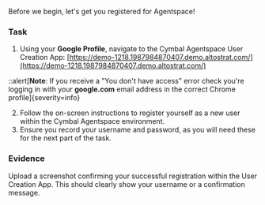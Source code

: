 Before we begin, let's get you registered for Agentspace!

### Task

1. Using your **Google Profile**, navigate to the Cymbal Agentspace User Creation App: [https://demo-1218.1987984870407.demo.altostrat.com/](https://demo-1218.1987984870407.demo.altostrat.com/)

::alert[**Note**: If you receive a "You don't have access" error check you're logging in with your **google.com** email address in the correct Chrome profile]{severity=info}

2. Follow the on-screen instructions to register yourself as a new user within the Cymbal Agentspace environment.
3. Ensure you record your username and password, as you will need these for the next part of the task.

### Evidence

Upload a screenshot confirming your successful registration within the User Creation App. This should clearly show your username or a confirmation message.
